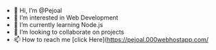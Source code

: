 - 👋 Hi, I’m @Pejoal
- 👀 I’m interested in Web Development
- 🌱 I’m currently learning Node.js
- 💞️ I’m looking to collaborate on projects
- 📫 How to reach me [click Here](https://pejoal.000webhostapp.com/

<!---
Pejoal/Pejoal is a ✨ special ✨ repository because its `README.md` (this file) appears on your GitHub profile.
You can click the Preview link to take a look at your changes.
--->
